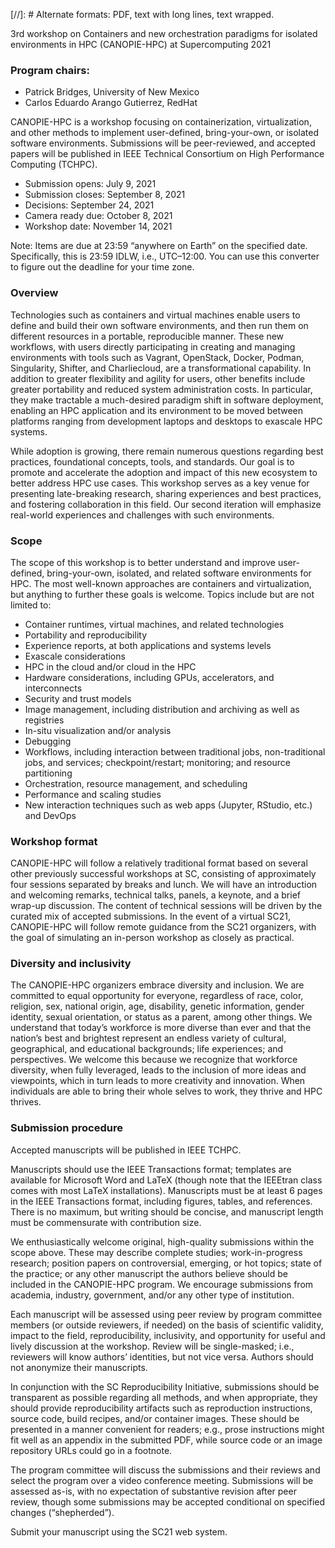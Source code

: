 [//]: # Alternate formats: PDF, text with long lines, text wrapped.

3rd workshop on Containers and new orchestration paradigms for isolated environments in HPC (CANOPIE-HPC)
at Supercomputing 2021

### Program chairs:

* Patrick Bridges, University of New Mexico
* Carlos Eduardo Arango Gutierrez, RedHat

CANOPIE-HPC is a workshop focusing on containerization, virtualization, and other methods to implement user-defined, bring-your-own, or isolated software environments. Submissions will be peer-reviewed, and accepted papers will be published in IEEE Technical Consortium on High Performance Computing (TCHPC).

* Submission opens:    July 9, 2021
* Submission closes:    September 8, 2021
* Decisions:    September 24, 2021
* Camera ready due:    October 8, 2021
* Workshop date:    November 14, 2021

Note: Items are due at 23:59 “anywhere on Earth” on the specified date. Specifically, this is 23:59 IDLW, i.e., UTC–12:00. You can use this converter to figure out the deadline for your time zone.

### Overview
Technologies such as containers and virtual machines enable users to define and build their own software environments, and then run them on different resources in a portable, reproducible manner. These new workflows, with users directly participating in creating and managing environments with tools such as Vagrant, OpenStack, Docker, Podman, Singularity, Shifter, and Charliecloud, are a transformational capability. In addition to greater flexibility and agility for users, other benefits include greater portability and reduced system administration costs. In particular, they make tractable a much-desired paradigm shift in software deployment, enabling an HPC application and its environment to be moved between platforms ranging from development laptops and desktops to exascale HPC systems.

While adoption is growing, there remain numerous questions regarding best practices, foundational concepts, tools, and standards. Our goal is to promote and accelerate the adoption and impact of this new ecosystem to better address HPC use cases. This workshop serves as a key venue for presenting late-breaking research, sharing experiences and best practices, and fostering collaboration in this field. Our second iteration will emphasize real-world experiences and challenges with such environments.

### Scope
The scope of this workshop is to better understand and improve user-defined, bring-your-own, isolated, and related software environments for HPC. The most well-known approaches are containers and virtualization, but anything to further these goals is welcome. Topics include but are not limited to:

* Container runtimes, virtual machines, and related technologies
* Portability and reproducibility
* Experience reports, at both applications and systems levels
* Exascale considerations
* HPC in the cloud and/or cloud in the HPC
* Hardware considerations, including GPUs, accelerators, and interconnects
* Security and trust models
* Image management, including distribution and archiving as well as registries
* In-situ visualization and/or analysis
* Debugging
* Workflows, including interaction between traditional jobs, non-traditional jobs, and services; checkpoint/restart; monitoring; and resource partitioning
* Orchestration, resource management, and scheduling
* Performance and scaling studies
* New interaction techniques such as web apps (Jupyter, RStudio, etc.) and DevOps

### Workshop format
CANOPIE-HPC will follow a relatively traditional format based on several other previously successful workshops at SC, consisting of approximately four sessions separated by breaks and lunch. We will have an introduction and welcoming remarks, technical talks, panels, a keynote, and a brief wrap-up discussion. The content of technical sessions will be driven by the curated mix of accepted submissions. In the event of a virtual SC21, CANOPIE-HPC will follow remote guidance from the SC21 organizers, with the goal of simulating an in-person workshop as closely as practical.

### Diversity and inclusivity
The CANOPIE-HPC organizers embrace diversity and inclusion. We are committed to equal opportunity for everyone, regardless of race, color, religion, sex, national origin, age, disability, genetic information, gender identity, sexual orientation, or status as a parent, among other things. We understand that today’s workforce is more diverse than ever and that the nation’s best and brightest represent an endless variety of cultural, geographical, and educational backgrounds; life experiences; and perspectives. We welcome this because we recognize that workforce diversity, when fully leveraged, leads to the inclusion of more ideas and viewpoints, which in turn leads to more creativity and innovation. When individuals are able to bring their whole selves to work, they thrive and HPC thrives.

### Submission procedure
Accepted manuscripts will be published in IEEE TCHPC.

Manuscripts should use the IEEE Transactions format; templates are available for Microsoft Word and LaTeX (though note that the IEEEtran class comes with most LaTeX installations). Manuscripts must be at least 6 pages in the IEEE Transactions format, including figures, tables, and references. There is no maximum, but writing should be concise, and manuscript length must be commensurate with contribution size.

We enthusiastically welcome original, high-quality submissions within the scope above. These may describe complete studies; work-in-progress research; position papers on controversial, emerging, or hot topics; state of the practice; or any other manuscript the authors believe should be included in the CANOPIE-HPC program. We encourage submissions from academia, industry, government, and/or any other type of institution.

Each manuscript will be assessed using peer review by program committee members (or outside reviewers, if needed) on the basis of scientific validity, impact to the field, reproducibility, inclusivity, and opportunity for useful and lively discussion at the workshop. Review will be single-masked; i.e., reviewers will know authors’ identities, but not vice versa. Authors should not anonymize their manuscripts.

In conjunction with the SC Reproducibility Initiative, submissions should be transparent as possible regarding all methods, and when appropriate, they should provide reproducibility artifacts such as reproduction instructions, source code, build recipes, and/or container images. These should be presented in a manner convenient for readers; e.g., prose instructions might fit well as an appendix in the submitted PDF, while source code or an image repository URLs could go in a footnote.

The program committee will discuss the submissions and their reviews and select the program over a video conference meeting. Submissions will be assessed as-is, with no expectation of substantive revision after peer review, though some submissions may be accepted conditional on specified changes (“shepherded”).

Submit your manuscript using the SC21 web system.
